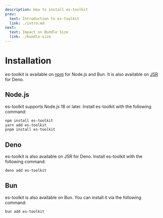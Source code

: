 ```yaml
---
description: How to install es-toolkit
prev:
  text: Introduction to es-toolkit
  link: ./intro.md
next:
  text: Impact on Bundle Size
  link: ./bundle-size
---
```

Installation
============

es-toolkit is available on [npm](https://npmjs.com/package/es-toolkit) for Node.js and Bun. It is also available on [JSR](https://jsr.io/es-toolkit) for Deno.


Node.js
---
es-toolkit supports Node.js 18 or later. Install es-toolkit with the following command:

```sh
npm install es-toolkit
yarn add es-toolkit
pnpm install es-toolkit
```


Deno
----

es-toolkit is also available on JSR for Deno. Install es-toolkit with the following command:

```sh
deno add es-toolkit
```


Bun
---

es-toolkit is also available on Bun. You can install it via the following command:

~~~~ sh
bun add es-toolkit
~~~~